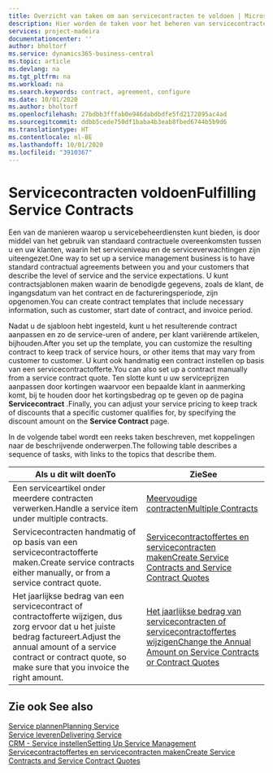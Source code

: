 ```yaml
---
title: Overzicht van taken om aan servicecontracten te voldoen | Microsoft Docs
description: Hier worden de taken voor het beheren van servicecontracten met klanten beschreven.
services: project-madeira
documentationcenter: ''
author: bholtorf
ms.service: dynamics365-business-central
ms.topic: article
ms.devlang: na
ms.tgt_pltfrm: na
ms.workload: na
ms.search.keywords: contract, agreement, configure
ms.date: 10/01/2020
ms.author: bholtorf
ms.openlocfilehash: 27bdbb3fffab0e946dabdbdfe5fd2172895ac4ad
ms.sourcegitcommit: ddbb5cede750df1baba4b3eab8fbed6744b5b9d6
ms.translationtype: HT
ms.contentlocale: nl-BE
ms.lasthandoff: 10/01/2020
ms.locfileid: "3910367"
---
```

# <a name="fulfilling-service-contracts"></a><span data-ttu-id="ac9d8-103">Servicecontracten voldoen</span><span class="sxs-lookup"><span data-stu-id="ac9d8-103">Fulfilling Service Contracts</span></span> 
<span data-ttu-id="ac9d8-104">Een van de manieren waarop u servicebeheerdiensten kunt bieden, is door middel van het gebruik van standaard contractuele overeenkomsten tussen u en uw klanten, waarin het serviceniveau en de serviceverwachtingen zijn uiteengezet.</span><span class="sxs-lookup"><span data-stu-id="ac9d8-104">One way to set up a service management business is to have standard contractual agreements between you and your customers that describe the level of service and the service expectations.</span></span> <span data-ttu-id="ac9d8-105">U kunt contractsjablonen maken waarin de benodigde gegevens, zoals de klant, de ingangsdatum van het contract en de factureringsperiode, zijn opgenomen.</span><span class="sxs-lookup"><span data-stu-id="ac9d8-105">You can create contract templates that include necessary information, such as customer, start date of contract, and invoice period.</span></span>  
  
<span data-ttu-id="ac9d8-106">Nadat u de sjabloon hebt ingesteld, kunt u het resulterende contract aanpassen en zo de service-uren of andere, per klant variërende artikelen, bijhouden.</span><span class="sxs-lookup"><span data-stu-id="ac9d8-106">After you set up the template, you can customize the resulting contract to keep track of service hours, or other items that may vary from customer to customer.</span></span> <span data-ttu-id="ac9d8-107">U kunt ook handmatig een contract instellen op basis van een servicecontractofferte.</span><span class="sxs-lookup"><span data-stu-id="ac9d8-107">You can also set up a contract manually from a service contract quote.</span></span> <span data-ttu-id="ac9d8-108">Ten slotte kunt u uw serviceprijzen aanpassen door kortingen waarvoor een bepaalde klant in aanmerking komt, bij te houden door het kortingsbedrag op te geven op de pagina **Servicecontract** .</span><span class="sxs-lookup"><span data-stu-id="ac9d8-108">Finally, you can adjust your service pricing to keep track of discounts that a specific customer qualifies for, by specifying the discount amount on the **Service Contract** page.</span></span>  

<span data-ttu-id="ac9d8-109">In de volgende tabel wordt een reeks taken beschreven, met koppelingen naar de beschrijvende onderwerpen.</span><span class="sxs-lookup"><span data-stu-id="ac9d8-109">The following table describes a sequence of tasks, with links to the topics that describe them.</span></span>   
  
|<span data-ttu-id="ac9d8-110">**Als u dit wilt doen**</span><span class="sxs-lookup"><span data-stu-id="ac9d8-110">**To**</span></span>|<span data-ttu-id="ac9d8-111">**Zie**</span><span class="sxs-lookup"><span data-stu-id="ac9d8-111">**See**</span></span>|  
|------------|-------------|  
|<span data-ttu-id="ac9d8-112">Een serviceartikel onder meerdere contracten verwerken.</span><span class="sxs-lookup"><span data-stu-id="ac9d8-112">Handle a service item under multiple contracts.</span></span> | [<span data-ttu-id="ac9d8-113">Meervoudige contracten</span><span class="sxs-lookup"><span data-stu-id="ac9d8-113">Multiple Contracts</span></span>](service-multiple-contracts.md)|  
|<span data-ttu-id="ac9d8-114">Servicecontracten handmatig of op basis van een servicecontractofferte maken.</span><span class="sxs-lookup"><span data-stu-id="ac9d8-114">Create service contracts either manually, or from a service contract quote.</span></span>| [<span data-ttu-id="ac9d8-115">Servicecontractoffertes en servicecontracten maken</span><span class="sxs-lookup"><span data-stu-id="ac9d8-115">Create Service Contracts and Service Contract Quotes</span></span>](service-how-to-create-service-contracts-and-service-contract-quotes.md)|
|<span data-ttu-id="ac9d8-116">Het jaarlijkse bedrag van een servicecontract of contractofferte wijzigen, dus zorg ervoor dat u het juiste bedrag factureert.</span><span class="sxs-lookup"><span data-stu-id="ac9d8-116">Adjust the annual amount of a service contract or contract quote, so make sure that you invoice the right amount.</span></span>|[<span data-ttu-id="ac9d8-117">Het jaarlijkse bedrag van servicecontracten of servicecontractoffertes wijzigen</span><span class="sxs-lookup"><span data-stu-id="ac9d8-117">Change the Annual Amount on Service Contracts or Contract Quotes</span></span>](service-how-to-change-the-annual-amount-on-service-contracts-or-contract-quotes.md)|

## <a name="see-also"></a><span data-ttu-id="ac9d8-118">Zie ook </span><span class="sxs-lookup"><span data-stu-id="ac9d8-118">See also</span></span>
[<span data-ttu-id="ac9d8-119">Service plannen</span><span class="sxs-lookup"><span data-stu-id="ac9d8-119">Planning Service</span></span>](service-plan-service.md)  
[<span data-ttu-id="ac9d8-120">Service leveren</span><span class="sxs-lookup"><span data-stu-id="ac9d8-120">Delivering Service</span></span>](service-deliver-service.md)  
[<span data-ttu-id="ac9d8-121">CRM - Service instellen</span><span class="sxs-lookup"><span data-stu-id="ac9d8-121">Setting Up Service Management</span></span>](service-setup-service.md)  
[<span data-ttu-id="ac9d8-122">Servicecontractoffertes en servicecontracten maken</span><span class="sxs-lookup"><span data-stu-id="ac9d8-122">Create Service Contracts and Service Contract Quotes</span></span>](service-how-to-create-service-contracts-and-service-contract-quotes.md)  
